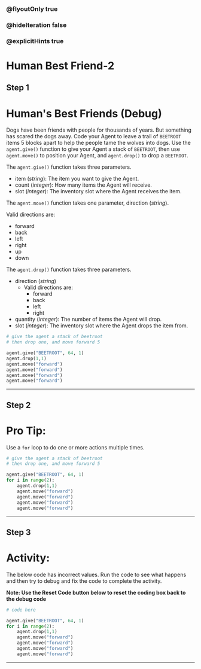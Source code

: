 ### @flyoutOnly true
### @hideIteration false
### @explicitHints true

# Human Best Friend-2

## Step 1
# Human's Best Friends (Debug)

Dogs have been friends with people for thousands of years. But something has scared the dogs away. Code your Agent to leave a trail of `BEETROOT` items 5 blocks apart to help the people tame the wolves into dogs. Use the `agent.give()` function to give your Agent a stack of `BEETROOT`, then use `agent.move()` to position your Agent, and `agent.drop()` to drop a `BEETROOT`.

The `agent.give()` function takes three parameters.  

- item (*string*): The item you want to give the Agent.
- count (*integer*): How many items the Agent will receive.
- slot (*integer*): The inventory slot where the Agent receives the item.

The `agent.move()` function takes one parameter, direction (*string*).

Valid directions are: 
- forward
- back
- left
- right
- up
- down

The `agent.drop()` function takes three parameters.
- direction (*string*)
    - Valid directions are: 
        - forward
        - back
        - left
        - right
- quantity (*integer*): The number of items the Agent will drop.
- slot (*integer*): The inventory slot where the Agent drops the item from.

```python
# give the agent a stack of beetroot
# then drop one, and move forward 5

agent.give("BEETROOT", 64, 1)
agent.drop(1,1)
agent.move("forward")
agent.move("forward")
agent.move("forward")
agent.move("forward")
```

---

## Step 2
# Pro Tip:

Use a `for` loop to do one or more actions multiple times.

```python
# give the agent a stack of beetroot
# then drop one, and move forward 5

agent.give("BEETROOT", 64, 1)
for i in range(2):
    agent.drop(1,1)
    agent.move("forward")
    agent.move("forward")
    agent.move("forward")
    agent.move("forward")
```

---

## Step 3
# Activity:

The below code has incorrect values. Run the code to see what happens and then try to debug and fix the code to complete the activity.

**Note: Use the Reset Code button below to reset the coding box back to the debug code**

```python
# code here

agent.give("BEETROOT", 64, 1)
for i in range(2):
    agent.drop(1,1)
    agent.move("forward")
    agent.move("forward")
    agent.move("forward")
    agent.move("forward")
```

---

